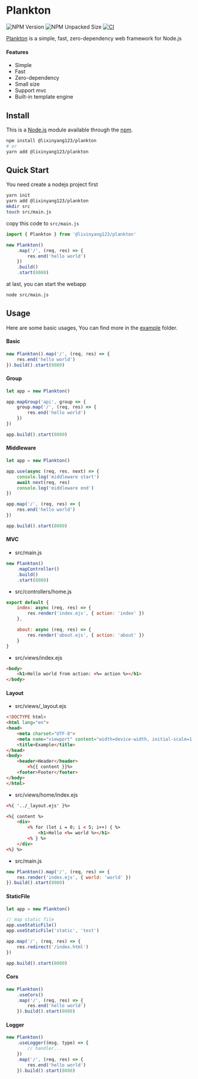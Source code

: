 # Plankton

![NPM Version](https://img.shields.io/npm/v/%40lixinyang123%2Fplankton)
![NPM Unpacked Size](https://img.shields.io/npm/unpacked-size/%40lixinyang123%2Fplankton)
[![CI](https://github.com/lixinyang123/Plankton/actions/workflows/ci.yml/badge.svg)](https://github.com/lixinyang123/Plankton/actions/workflows/ci.yml)

[Plankton](https://www.npmjs.com/package/@lixinyang123/plankton) is a simple, fast, zero-dependency web framework for Node.js

#### Features

- Simple
- Fast
- Zero-dependency
- Small size
- Support mvc
- Built-in template engine

## Install

This is a [Node.js](https://nodejs.org/) module available through the [npm](https://www.npmjs.com/).

```bash
npm install @lixinyang123/plankton
# or
yarn add @lixinyang123/plankton
```

## Quick Start

You need create a nodejs project first

```bash
yarn init
yarn add @lixinyang123/plankton
mkdir src
touch src/main.js
```

copy this code to `src/main.js`

```javascript
import { Plankton } from '@lixinyang123/plankton'

new Plankton()
    .map('/', (req, res) => {
        res.end('hello world')
    })
    .build()
    .start(8080)
```

at last, you can start the webapp

```bash
node src/main.js
```

## Usage

Here are some basic usages,  You can find more in the [example](https://github.com/lixinyang123/Plankton/tree/main/example) folder.

#### Basic

```javascript
new Plankton().map('/', (req, res) => {
    res.end('hello world')
}).build().start(8080)
```

#### Group

```javascript
let app = new Plankton()

app.mapGroup('api', group => {
    group.map('/', (req, res) => {
        res.end('hello world')
    })
})

app.build().start(8080)
```

#### Middleware

```javascript
let app = new Plankton()

app.use(async (req, res, next) => {
    console.log('middleware start')
    await next(req, res)
    console.log('middleware end')
})

app.map('/', (req, res) => {
    res.end('hello world')
})

app.build().start(8080)
```

#### MVC

- src/main.js

```javascript
new Plankton()
    .mapController()
    .build()
    .start(8080)
```

- src/controllers/home.js

```javascript
export default {
    index: async (req, res) => {
        res.render('index.ejs', { action: 'index' })
    },

    about: async (req, res) => {
        res.render('about.ejs', { action: 'about' })
    }
}
```

- src/views/index.ejs

```html
<body>
    <h1>Hello world from action: <%= action %></h1>
</body>
```

#### Layout

- src/views/_layout.ejs

```html
<!DOCTYPE html>
<html lang="en">
<head>
    <meta charset="UTF-8">
    <meta name="viewport" content="width=device-width, initial-scale=1.0">
    <title>Example</title>
</head>
<body>
    <header>Header</header>
        <%{{ content }}%>
    <footer>Footer</footer>
</body>
</html>
```

- src/views/home/index.ejs

```html
<%{ '../_layout.ejs' }%>

<%{ content %>
    <div>
        <% for (let i = 0; i < 5; i++) { %>
            <h1>Hello <%= world %></h1>
        <% } %>
    </div>
<%} %>
```

- src/main.js

```javascript
new Plankton().map('/', (req, res) => {
    res.render('index.ejs', { world: 'world' })
}).build().start(8080)
```

#### StaticFile

```javascript
let app = new Plankton()

// map static file
app.useStaticFile()
app.useStaticFile('static', 'test')

app.map('/', (req, res) => {
    res.redirect('/index.html')
})

app.build().start(8080)
```

#### Cors

```javascript
new Plankton()
    .useCors()
    .map('/', (req, res) => {
        res.end('hello world')
    }).build().start(8080)
```

#### Logger

```javascript
new Plankton()
    .useLogger((msg, type) => {
        // handler...
    })
    .map('/', (req, res) => {
        res.end('hello world')
    }).build().start(8080)
```
